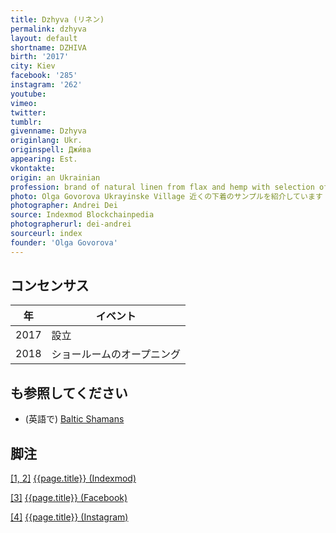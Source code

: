 ```yaml
---
title: Dzhyva (リネン)
permalink: dzhyva
layout: default
shortname: DZHIVA
birth: '2017'
city: Kiev
facebook: '285'
instagram: '262'
youtube:
vimeo:
twitter:
tumblr:
givenname: Dzhyva
originlang: Ukr.
originspell: Джи́ва
appearing: Est.
vkontakte:
origin: an Ukrainian
profession: brand of natural linen from flax and hemp with selection of old signs and patterns as a charm or amulet.
photo: Olga Govorova Ukrayinske Village 近くの下着のサンプルを紹介しています
photographer: Andrei Dei
source: Indexmod Blockchainpedia
photographerurl: dei-andrei
sourceurl: index
founder: 'Olga Govorova'
---
```


## コンセンサス

|年|イベント|
|-|-|
|2017|設立|
|2018|ショールームのオープニング|


## も参照してください

+ (英語で) [Baltic Shamans](baltic-shamans)


## 脚注

[[1, 2]](#a1) <span id="f1"></span> [{{page.title}} (Indexmod)](index)

[[3]](#a3) <span id="f3"></span> [{{page.title}} (Facebook)](https://www.facebook.com/pg/dzhyvalinen/about/?ref=page_internal)

[[4]](#a4) <span id="f4"></span> [{{page.title}} (Instagram)](https://www.instagram.com/dzhyva_linen/)
